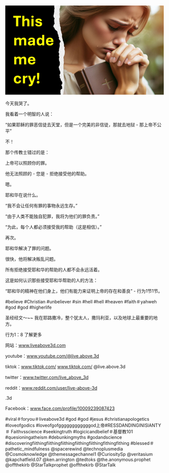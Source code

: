 ![Video cover image](../cover.jpg "cover photo")

今天我哭了。

我看着一个明智的人说：

“如果耶稣的罪恶信徒去天堂，但是一个完美的非信徒，那就去地狱 - 那上帝不公平”

不！

那个传教士错过的是：

上帝可以照顾你的罪。

他无法照顾的 - 您是 - 拒绝接受他的帮助。

嗯。

耶和华在说什么。

“我不会让任何有罪的事物永远生存。”

“由于人类不能独自犯罪，我将为他们的罪负责。”

“为此，每个人都必须接受我的帮助（这是相信）。”

再次。

耶和华解决了罪的问题。

很快，他将解决叛乱问题。

所有拒绝接受耶和华的帮助的人都不会永远活着。

这是如何认识那些接受耶和华帮助的人的方法：

“耶和华的精神在他们身上，他们有能力来证明上帝的存在和善良”  - 行为1节1节。

#believe #Christian #unbeliever #sin #hell #hell #heaven #faith＃yahweh #god #god #higherlife


圣经经文〜~~ 我在耶路撒冷，整个犹太人，撒玛利亚，以及地球上最重要的地方。

行为1：8
了解更多


网站：www.liveabove3d.com

youtube：www.youtube.com/@live.above.3d

tiktok：www.tiktok.com/ www.tiktok.com/ @live.above.3d

twitter：www.twitter.com/live_above_3d

reddit：www.reddit.com/user/live-above-3d

.3d

Facebook：www.face.com/profile/10009239087423

#viral＃foryou＃liveabove3d #god #god #jesus #christianapologetics #loveofgodics #loveofgofggggggggggggod上帝#RESSDANDINGINISIANTY＃ Faithvsscience #seekingtruth #logicicandbelief＃基督教101 #quesioningatheism #debunkingmyths #godandscience #discoveringfiithingfiithingfiithingfiithingfiithingfithingfithing #blessed＃ pathetic_mindfulness @spacerewind @technoplusmedia @Cosmoknowledge @themessagechannel1 @CuriositySp @veritasium @kapchatfield.07 @ken.arrington @tedtoks @the.anonymous.prophet @offthekirb @StarTalkprophet @offthekirb @StarTalk

